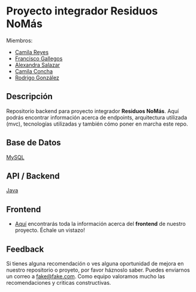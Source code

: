 # Proyecto integrador Residuos NoMás

Miembros:

- [Camila Reyes](https://github.com/Kitakitina)
- [Francisco Gallegos](https://github.com/Pancho1508)
- [Alexandra Salazar](https://github.com/Alessstorres)
- [Camila Concha](https://github.com/CamiCCode)
- [Rodrigo González](https://github.com/rigozdev)


## Descripción

Repositorio backend para proyecto integrador **Residuos NoMás**. Aquí podrás encontrar información acerca de endpoints, arquitectura utilizada (mvc), tecnologías utilizadas y también cómo poner en marcha este repo. 

<!-- ## Repositorios y despliegue -->

<!-- ## Endpoints o rutas -->

## Base de Datos

[MySQL](https://www.mysql.com/)

## API / Backend

[Java](https://www.java.com/)

<!-- ## Dependencias -->


## Frontend

- [Aquí](https://github.com/residuos-nomas-generation/residuos-front) encontrarás toda la información acerca del **frontend** de nuestro proyecto. Échale un vistazo!



## Feedback

Si tienes alguna recomendación o ves alguna oportunidad de mejora en nuestro repositorio o proyeto, por favor háznoslo saber. Puedes enviarnos un correo a fake@fake.com. Como equipo valoramos mucho las recomendaciones y criticas constructivas.